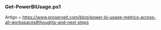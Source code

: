 ### Get-PowerBIUsage.ps1
Artigo = https://www.proserveit.com/blog/power-bi-usage-metrics-across-all-workspaces#thoughts-and-next-steps
